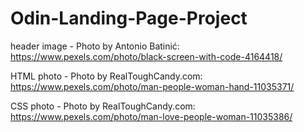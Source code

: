 # Odin-Landing-Page-Project

header image - Photo by Antonio Batinić: https://www.pexels.com/photo/black-screen-with-code-4164418/

HTML photo  - Photo by RealToughCandy.com: https://www.pexels.com/photo/man-people-woman-hand-11035371/

CSS photo - Photo by RealToughCandy.com: https://www.pexels.com/photo/man-love-people-woman-11035386/